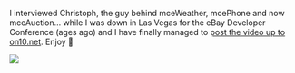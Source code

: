 I interviewed Christoph, the guy behind mceWeather, mcePhone and now mceAuction&#8230; while I was down in Las Vegas for the eBay Developer Conference (ages ago) and I have finally managed to <a href="http://www.on10.net/Blogs/TheShow/4960/" target="_blank" class="broken_link">post the video up to on10.net</a>. Enjoy 🙂

![](http://download.microsoft.com/download/a/c/0/ac03b515-a6db-4712-9fcb-cd41b3d7fd0e/MediaCenterAuction_small_on10.jpg)